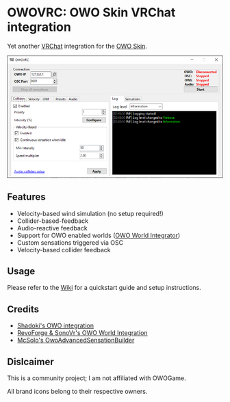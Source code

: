 # OWOVRC: OWO Skin VRChat integration

Yet another [VRChat](https://vrchat.com) integration for the [OWO Skin](https://owogame.com/).

![Screenshot](.github/Screenshot_1.png)

## Features
* Velocity-based wind simulation (no setup required!)
* Collider-based-feedback
* Audio-reactive feedback
* Support for OWO enabled worlds ([OWO World Integrator](https://github.com/RevoForge/Vrchat-OWO-Integration))
* Custom sensations triggered via OSC
* Velocity-based collider feedback

## Usage

Please refer to the [Wiki](https://github.com/sync1211/owoskin-vrc/wiki) for a quickstart guide and setup instructions.

## Credits

* [Shadoki's OWO integration](https://github.com/shadorki/vrc-owo-suit)
* [RevoForge & SonoVr's OWO World Integration](https://github.com/RevoForge/Vrchat-OWO-Integration)
* [McSolo's OwoAdvancedSensationBuilder](https://github.com/joeloestreich/OwoAdvancedSensationBuilderNet8Demo)

## Dislcaimer

This is a community project; I am not affiliated with OWOGame.

All brand icons belong to their respective owners.
